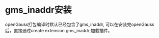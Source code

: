 # gms_inaddr安装

openGauss打包编译时默认已经包含了gms_inaddr, 可以在安装完openGauss后，直接通过create extension gms_inaddr;加载插件。